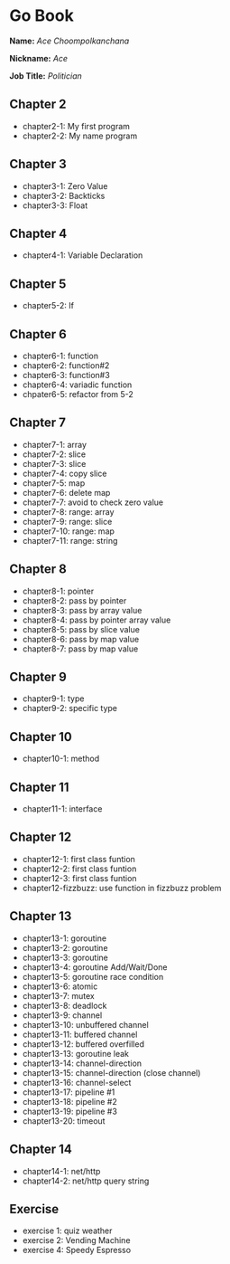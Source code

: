 # Go Book

**Name:** *Ace Choompolkanchana*

**Nickname:** *Ace*

**Job Title:** *Politician*

## Chapter 2

* chapter2-1: My first program
* chapter2-2: My name program

## Chapter 3

* chapter3-1: Zero Value
* chapter3-2: Backticks
* chapter3-3: Float

## Chapter 4

* chapter4-1: Variable Declaration

## Chapter 5

* chapter5-2: If


## Chapter 6

* chapter6-1: function
* chapter6-2: function#2
* chapter6-3: function#3
* chapter6-4: variadic function
* chpater6-5: refactor from 5-2

## Chapter 7

* chapter7-1: array
* chapter7-2: slice
* chapter7-3: slice
* chapter7-4: copy slice
* chapter7-5: map
* chapter7-6: delete map
* chapter7-7: avoid to check zero value
* chapter7-8: range: array
* chapter7-9: range: slice
* chapter7-10: range: map
* chapter7-11: range: string

## Chapter 8

* chapter8-1: pointer
* chapter8-2: pass by pointer
* chapter8-3: pass by array value
* chapter8-4: pass by pointer array value
* chapter8-5: pass by slice value
* chapter8-6: pass by map value
* chapter8-7: pass by map value

## Chapter 9

* chapter9-1: type
* chapter9-2: specific type

## Chapter 10

* chapter10-1: method

## Chapter 11

* chapter11-1: interface

## Chapter 12

* chapter12-1: first class funtion
* chapter12-2: first class funtion
* chapter12-3: first class funtion
* chapter12-fizzbuzz: use function in fizzbuzz problem

## Chapter 13

* chapter13-1: goroutine
* chapter13-2: goroutine
* chapter13-3: goroutine
* chapter13-4: goroutine Add/Wait/Done
* chapter13-5: goroutine race condition
* chapter13-6: atomic
* chapter13-7: mutex
* chapter13-8: deadlock
* chapter13-9: channel
* chapter13-10: unbuffered channel
* chapter13-11: buffered channel
* chapter13-12: buffered overfilled
* chapter13-13: goroutine leak
* chapter13-14: channel-direction
* chapter13-15: channel-direction (close channel)
* chapter13-16: channel-select
* chapter13-17: pipeline #1
* chapter13-18: pipeline #2
* chapter13-19: pipeline #3
* chapter13-20: timeout

## Chapter 14

* chapter14-1: net/http
* chapter14-2: net/http query string

## Exercise

* exercise 1: quiz weather 
* exercise 2: Vending Machine
* exercise 4: Speedy Espresso
